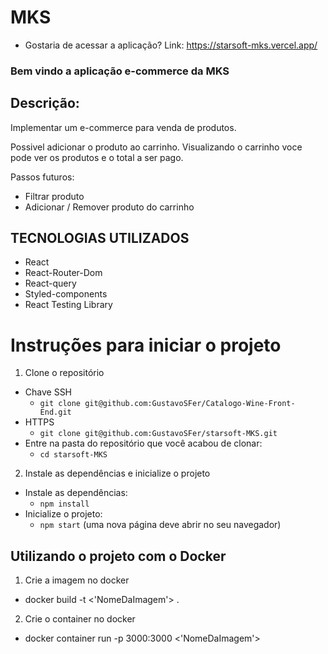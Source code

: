 # MKS
  * Gostaria de acessar a aplicação?
    Link: https://starsoft-mks.vercel.app/

### Bem vindo a aplicação e-commerce da MKS

<h2>Descrição:</h2>
<p>Implementar um e-commerce para venda de produtos.

Possivel adicionar o produto ao carrinho. Visualizando o carrinho voce pode ver os produtos e o total a ser pago.

Passos futuros:
<ul>
  <li>Filtrar produto</li>
  <li>Adicionar / Remover produto do carrinho</li>
</ul>

## TECNOLOGIAS UTILIZADOS
<ul>
  <li>React</li>
  <li>React-Router-Dom</li>
  <li>React-query</li>
  <li>Styled-components</li>
  <li>React Testing Library</li>
</ul>

# Instruções para iniciar o projeto

1. Clone o repositório
  * Chave SSH
    * `git clone git@github.com:GustavoSFer/Catalogo-Wine-Front-End.git`
  * HTTPS
    * `git clone git@github.com:GustavoSFer/starsoft-MKS.git`
  * Entre na pasta do repositório que você acabou de clonar:
    * `cd starsoft-MKS`

2. Instale as dependências e inicialize o projeto
  * Instale as dependências:
    * `npm install`
  * Inicialize o projeto:
    * `npm start` (uma nova página deve abrir no seu navegador)

## Utilizando o projeto com o Docker

1. Crie a imagem no docker
  * docker build -t <'NomeDaImagem'> .
2. Crie o container no docker
  * docker container run -p 3000:3000 <'NomeDaImagem'>